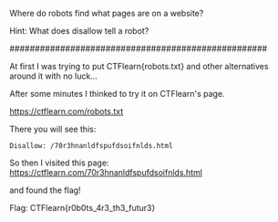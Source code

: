 Where do robots find what pages are on a website?

Hint:
What does disallow tell a robot?

###################################################

At first I was trying to put CTFlearn{robots.txt} and other alternatives around it with no luck...

After some minutes I thinked to try it on CTFlearn's page.

https://ctflearn.com/robots.txt

There you will see this:

`Disallow: /70r3hnanldfspufdsoifnlds.html`

So then I visited this page: https://ctflearn.com/70r3hnanldfspufdsoifnlds.html

and found the flag!


Flag: CTFlearn{r0b0ts_4r3_th3_futur3}
